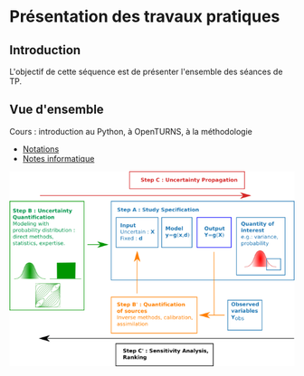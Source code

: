 # Présentation des travaux pratiques
## Introduction
L'objectif de cette séquence est de présenter l'ensemble des séances de TP.

## Vue d'ensemble
Cours : introduction au Python, à OpenTURNS, à la méthodologie
- [Notations](Notations.md)
- [Notes informatique](Notes-informatiques.md)

![Méthodologie ABC](MethodologieIncertitude-EN_arial.png)
